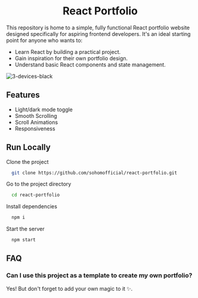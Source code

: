 <h1 align="center"> React Portfolio</h1>

This repository is home to a simple, fully functional React portfolio website designed specifically for aspiring frontend developers. It's an ideal starting point for anyone who wants to:

- Learn React by building a practical project.
- Gain inspiration for their own portfolio design.
- Understand basic React components and state management.


![3-devices-black](https://github.com/sohomofficial/react-portfolio/assets/93909798/1bb8d209-1a2e-4aa5-ab8e-ff6fb93a7a1e)
## Features

- Light/dark mode toggle
- Smooth Scrolling
- Scroll Animations
- Responsiveness



## Run Locally

Clone the project

```bash
  git clone https://github.com/sohomofficial/react-portfolio.git
```

Go to the project directory

```bash
  cd react-portfolio
```

Install dependencies

```bash
  npm i
```

Start the server

```bash
  npm start
```


## FAQ

### Can I use this project as a template to create my own portfolio?

Yes! But don't forget to add your own magic to it ✨.


